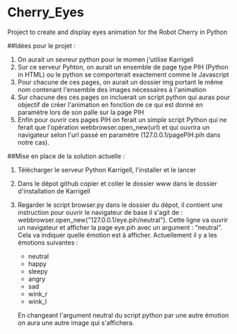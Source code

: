 ﻿# Cherry_Eyes
Project to create and display eyes animation for the Robot Cherry in Python




##Idées pour le projet :
1. On aurait un sevreur python pour le momen j'utilise Karrigell
2. Sur ce serveur Pyhton, on aurait un ensemble de page type PIH (Python in HTML) ou le python se comporterait exactement comme le Javascript
3. Pour chacune de ces pages, on aurait un dossier img portant le même nom contenant l'ensemble des images nécessaires à l'animation
4. Sur chacune des ces pages on incluerait un script python qui auras pour objectif de créer l'animation en fonction de ce qui est donné en paramètre lors de son palle sur la page PIH
5. Enfin pour ouvrir ces pages PIH on ferait un simple script Python qui ne ferait que l'opération  webbrowser.open_new(url) et qui ouvrira un navigateur selon l'url passé en paramètre (127.0.0.1/pagePIH.pih dans notre cas).





##Mise en place de la solution actuelle :

1. Télécharger le serveur Python Karrigell, l'installer et le lancer
2. Dans le dépot github copier et coller le  dossier www dans le dossier d'installation de Karrigell
3. Regarder le script browser.py dans le dossier du dépot, il contient une instruction pour ouvrir le navigateur de base il s'agit de : webbrowser.open_new("127.0.0.1/eye.pih/neutral"). 
Cette ligne va ouvrir un navigateur et afficher la page eye.pih avec un argument : "neutral". Cela va indiquer quelle émotion est à afficher. 
Actuellement il y a les émotions suivantes : 
	* neutral
	* happy
	* sleepy
	* angry
	* sad
	* wink_r
	* wink_l

	En changeant l'argument neutral du script python par une autre émotion on aura une autre image qui s'affichera.